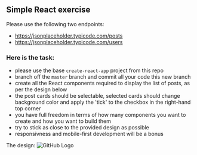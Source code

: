 ## Simple React exercise

Please use the following two endpoints:

- https://jsonplaceholder.typicode.com/posts
- https://jsonplaceholder.typicode.com/users

### Here is the task:

- please use the base `create-react-app` project from this repo
- branch off the `master` branch and commit all your code this new branch
- create all the React components required to display the list of posts, as per the design below
- the post cards should be selectable, selected cards should change background color and apply the 'tick' to the checkbox in the right-hand top corner
- you have full freedom in terms of how many components you want to create and how you want to build them
- try to stick as close to the provided design as possible
- responsivness and mobile-first development will be a bonus

The design:
![GitHub Logo](https://github.com/mercury-holidays/exercise/blob/master/exercise.jpg)
